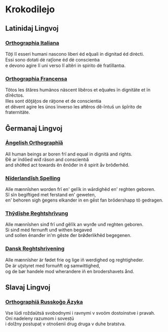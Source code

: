 # Krokodilejo

## Latinidaj Lingvoj

### [Orthographia Italiana](it.md)

Tǒṯi lĭ esseri humani nascono liberi éd eq̆uali in dignitad éd dirėcti.  
Essi sono dotati dė rat̯ĭone éd dė conscientıa  
e devono agire lĭ uni verso lĭ altĕri in spirito dė fratïllantıa.

### [Orthographia Francensa](fr.md)

Tǒtos les ŝtăres humänos näscent libĕros et eq̆uałes ïn dignitäte et ïn dĭrẽctos.  
Illes sont dǒt̯ät̯os de rät̯ıone et de conscientia  
et dẽvent agire les ünos ïnverso les ałtĕros dĕ-ȋntus̄ un s̈pĭrito de fraternitäte.

## Ĝermanaj Lingvoj

### [Ȧngelish Orthographïă](en.md)

All human beings ar boren frï and equal in dignitä and rights.  
Đȇ ar ïndõed wiđ räson and conscientıă  
and shǒłłed act towards ên ȇnôđer in ȇ spirit åv brôđerhěd.

### [Nïderlandĭsh Spelling](nl.md)

Alle mænnĭshen worden frĩ en' gelĩk in wārdighẽd en' reghten geboren.  
Sĩ sĩn begiftiged met ferstand en' geweten,  
en' behoren sigh ġegens elkander in en gēst fan brǒdershapp tŏ gedragen.

### [Thỹdĭshe Reghtshrĩvung](de.md)

Alle mænnĭshen sinđ frĩ unđ gĕlĩk an wyrđe unđ reghten geboren.  
Si sinđ mėd fernunft unđ withen begaved  
unđ sollen ẽnanđer in'm gẽste đer brø̌đerlikħẽd begegenen.

### [Dansk Reghtshrivening](da.md)

Alle mænnïsher är fødet frie og lige iñ werdighed og reghtigheder.  
De är ut̯styret med fornuñft og samwittighed,  
og de bør handele mod wherandere iñ en brodershavets ånd.

## Slavaj Lingvoj

### [Orthographiä Russkoğo Äzyka](ru.md)

Vse lüdi roẑdaütsä svobodnymi i ravnymi v svoöm dostoinstve i pravah.  
Oni nadeleny razumom i sovesṭü  
i dolẑny postupaṭ v otnoŝenii drug druga v duhe bratstva.
